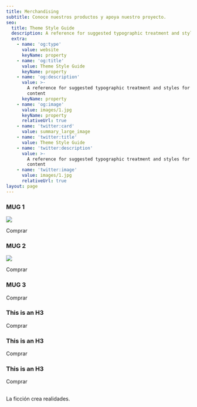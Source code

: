 ```yaml
---
title: Merchandising
subtitle: Conoce nuestros productos y apoya nuestro proyecto.
seo:
  title: Theme Style Guide
  description: A reference for suggested typographic treatment and styles for your content
  extra:
    - name: 'og:type'
      value: website
      keyName: property
    - name: 'og:title'
      value: Theme Style Guide
      keyName: property
    - name: 'og:description'
      value: >-
        A reference for suggested typographic treatment and styles for your
        content
      keyName: property
    - name: 'og:image'
      value: images/1.jpg
      keyName: property
      relativeUrl: true
    - name: 'twitter:card'
      value: summary_large_image
    - name: 'twitter:title'
      value: Theme Style Guide
    - name: 'twitter:description'
      value: >-
        A reference for suggested typographic treatment and styles for your
        content
    - name: 'twitter:image'
      value: images/1.jpg
      relativeUrl: true
layout: page
---
```

### MUG 1

![](/images/Mockup%204.png)

Comprar

### MUG 2

![](/images/Mockup%205.png)

Comprar

### MUG 3





Comprar

### This is an H3



Comprar

### &#xA;&#xA;This is an H3

Comprar

### &#xA;&#xA;This is an H3

Comprar

## &#xA;&#xA;&#xA;&#xA;

La ficción crea realidades.
